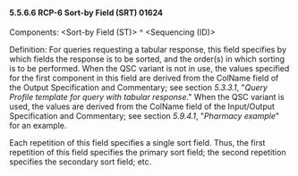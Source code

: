 #### 5.5.6.6 RCP-6 Sort-by Field (SRT) 01624 

Components: &lt;Sort-by Field (ST)> ^ &lt;Sequencing (ID)>

Definition: For queries requesting a tabular response, this field specifies by which fields the response is to be sorted, and the order(s) in which sorting is to be performed. When the QSC variant is not in use, the values specified for the first component in this field are derived from the ColName field of the Output Specification and Commentary; see section _5.3.3.1_, "_Query Profile template for query with tabular response_." When the QSC variant is used, the values are derived from the ColName field of the Input/Output Specification and Commentary; see section _5.9.4.1_, "_Pharmacy example_" for an example.

Each repetition of this field specifies a single sort field. Thus, the first repetition of this field specifies the primary sort field; the second repetition specifies the secondary sort field; etc.

